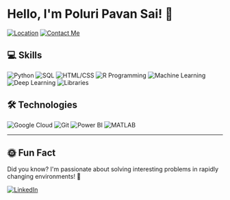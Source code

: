 # Hello, I'm Poluri Pavan Sai! 👋

[![Location](https://img.shields.io/badge/Location-Florida%2C%20USA-blue)](#)
[![Contact Me](https://img.shields.io/badge/Email-Contact%20Me-orange)](mailto:ppoluri2024@fau.edu)

## 💻 Skills
![Python](https://img.shields.io/badge/Python-%234CAF50.svg?&logo=python&logoColor=white&style=flat&label=%E2%98%85%E2%98%85%E2%98%85%E2%98%85%E2%98%86)
![SQL](https://img.shields.io/badge/SQL-%230075C7.svg?&logo=postgresql&logoColor=white&style=flat&label=%E2%98%85%E2%98%85%E2%98%85%E2%98%85%E2%98%86)
![HTML/CSS](https://img.shields.io/badge/HTML%2FCSS-%23E34F26.svg?&logo=html5&logoColor=white&style=flat&label=%E2%98%85%E2%98%85%E2%98%85%E2%98%85%E2%98%86)
![R Programming](https://img.shields.io/badge/R%20Programming-%235CC9E2.svg?&logo=r&logoColor=white&style=flat&label=%E2%98%85%E2%98%85%E2%98%85%E2%98%85%E2%98%86)
![Machine Learning](https://img.shields.io/badge/Machine%20Learning-%23F7931E.svg?&style=flat&label=%E2%98%85%E2%98%85%E2%98%85%E2%98%85%E2%98%86)
![Deep Learning](https://img.shields.io/badge/Deep%20Learning-%239341FF.svg?&style=flat&label=%E2%98%85%E2%98%85%E2%98%85%E2%98%85%E2%98%86)
![Libraries](https://img.shields.io/badge/Libraries-%23FF6F61.svg?&style=flat&label=%E2%98%85%E2%98%85%E2%98%85%E2%98%85%E2%98%86)

## 🛠️ Technologies
![Google Cloud](https://img.shields.io/badge/Google%20Cloud-%234285F4.svg?&logo=google-cloud&logoColor=white&style=flat&label=%E2%98%85%E2%98%85%E2%98%85%E2%98%86%E2%98%86)
![Git](https://img.shields.io/badge/Git-%23F05032.svg?&logo=git&logoColor=white&style=flat&label=%E2%98%85%E2%98%85%E2%98%85%E2%98%85%E2%98%86)
![Power BI](https://img.shields.io/badge/Power%20BI-%23F2C811.svg?&logo=power-bi&logoColor=black&style=flat&label=%E2%98%85%E2%98%85%E2%98%85%E2%98%86%E2%98%86)
![MATLAB](https://img.shields.io/badge/MATLAB-%23FF7F50.svg?&style=flat&label=%E2%98%85%E2%98%85%E2%98%85%E2%98%85%E2%98%86)

---

## 🌞 Fun Fact
Did you know? I'm passionate about solving interesting problems in rapidly changing environments! 🚀

[![LinkedIn](https://img.shields.io/badge/LinkedIn-Connect-blue?logo=linkedin)](https://www.linkedin.com/in/pavan--sai--/)

